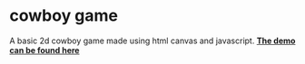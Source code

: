 # cowboy game
A basic 2d cowboy game made using html canvas and javascript.
**[The demo can be found here](http://towers4u.000webhostapp.com/)**
